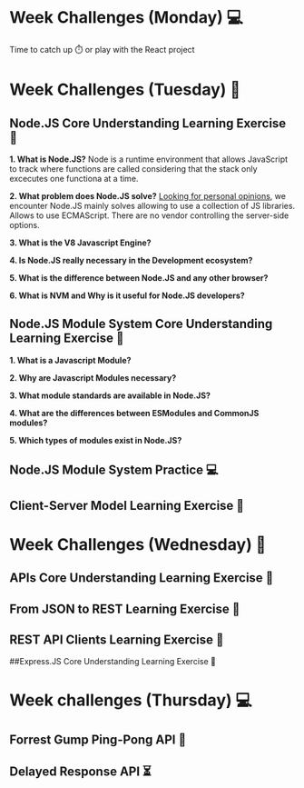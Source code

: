 # Week Challenges (Monday) 💻
Time to catch up ⏱️ or play with the React project
# Week Challenges (Tuesday) 🐣
## Node.JS Core Understanding Learning Exercise 🧠

**1. What is Node.JS?** Node is a runtime environment that allows JavaScript to track where functions are called considering that the stack only excecutes one functiona at a time.

**2. What problem does Node.JS solve?**
[Looking for personal opinions](https://www.quora.com/What-is-Node-js-really-trying-to-solve-Is-there-a-technology-mature-enough-to-choose-as-an-alternative-for-Node-js), we encounter Node.JS mainly solves allowing to use a collection of JS libraries. Allows to use ECMAScript. There are no vendor controlling the server-side options.

**3. What is the V8 Javascript Engine?**

**4. Is Node.JS really necessary in the Development ecosystem?**

**5. What is the difference between Node.JS and any other browser?**

**6. What is NVM and Why is it useful for Node.JS developers?**

## Node.JS Module System Core Understanding Learning Exercise 🧠

**1. What is a Javascript Module?**

**2. Why are Javascript Modules necessary?**

**3. What module standards are available in Node.JS?**

**4. What are the differences between ESModules and CommonJS modules?**

**5. Which types of modules exist in Node.JS?**

## Node.JS Module System Practice 💻

## Client-Server Model Learning Exercise 🧠

# Week Challenges (Wednesday) 🐤

## APIs Core Understanding Learning Exercise 🧠

## From JSON to REST Learning Exercise 🧠

## REST API Clients Learning Exercise 🧠

##Express.JS Core Understanding Learning Exercise 🧠

# Week challenges (Thursday) 💻
## Forrest Gump Ping-Pong API 🏓

## Delayed Response API ⏳
